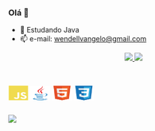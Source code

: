 ### Olá 👋


- 🌱 Estudando Java
- 📫 e-mail: wendellvangelo@gmail.com

<div align="center">
  <a href="https://github.com/wendellangello#gh-dark-mode-only">
    <img height="180em" src="https://github-readme-stats.vercel.app/api?username=wendellangello&count_private=true&show_icons=true&include_all_commits=true&theme=midnight-purple&bg_color=0d11175c"/>
    <img height="180em" src="https://github-readme-stats.vercel.app/api/top-langs/?username=wendelangello&langs_count=8&layout=compact&theme=midnight-purple&bg_color=0d11175c"/>
  </a>
</div>

##

<div style="display: inline_block"><br>
  <img align="center" alt="Rafa-Js" height="30" width="40" src="https://raw.githubusercontent.com/devicons/devicon/master/icons/javascript/javascript-plain.svg">
  <img align="center" alt="Rafa-Java" height="30" width="40" src="https://raw.githubusercontent.com/devicons/devicon/master/icons/java/java-original.svg">
  <img align="center" alt="Rafa-HTML" height="30" width="40" src="https://raw.githubusercontent.com/devicons/devicon/master/icons/html5/html5-original.svg">
  <img align="center" alt="Rafa-CSS" height="30" width="40" src="https://raw.githubusercontent.com/devicons/devicon/master/icons/css3/css3-original.svg">
</div>

##

<div> 
   <a href="https://www.linkedin.com/in/wendell-vieira-angelo-a46736270/" target="_blank"><img src="https://img.shields.io/badge/-LinkedIn-%230077B5?style=for-the-badge&logo=linkedin&logoColor=white" target="_blank"></a> 
</div>
